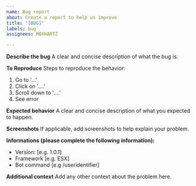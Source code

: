```yaml
---
name: Bug report
about: Create a report to help us improve
title: "[BUG]"
labels: bug
assignees: MOXHARTZ

---
```


**Describe the bug**
A clear and concise description of what the bug is.

**To Reproduce**
Steps to reproduce the behavior:
1. Go to '...'
2. Click on '....'
3. Scroll down to '....'
4. See error

**Expected behavior**
A clear and concise description of what you expected to happen.

**Screenshots**
If applicable, add screenshots to help explain your problem.

**Informations (please complete the following information):**
 - Version: [e.g. 1.0.1]
 - Framework [e.g. ESX]
 - Bot command [e.g /useridentifier]

**Additional context**
Add any other context about the problem here.
